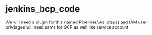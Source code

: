 # jenkins_bcp_code
We will need a plugin for this named Pipeline(Aws: steps) 
and IAM user privilages will need same for GCP as well like service account

